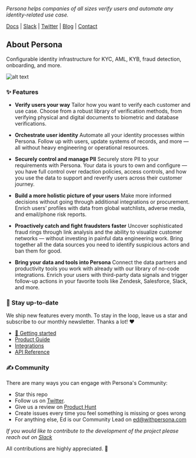 *Persona helps companies of all sizes verify users and automate any identity-related use case.*

[Docs](https://docs.withpersona.com/docs) | [Slack](https://withpersona-dev.slack.com) | [Twitter](https://twitter.com/persona_idv) | [Blog](https://withpersona.com/blog) | [Contact](https://withpersona.com/contact)

## About Persona
Configurable identity infrastructure for KYC, AML, KYB, fraud detection, onboarding, and more.

![alt text](https://assets.website-files.com/6320c9d25c243e328157e175/6356f9539082999e9e3b4651_5fd7ff62d939619a1cb78308_free-identity-verification-hero.png)

### ✨ Features

- **Verify users your way**
Tailor how you want to verify each customer and use case. Choose from a robust library of verification methods, from verifying physical and digital documents to biometric and database verifications.

- **Orchestrate user identity**
Automate all your identity processes within Persona. Follow up with users, update systems of records, and more — all without heavy engineering or operational resources.

- **Securely control and manage PII**
Securely store PII to your requirements with Persona. Your data is yours to own and configure — you have full control over redaction policies, access controls, and how you use the data to support and reverify users across their customer journey.

- **Build a more holistic picture of your users**
Make more informed decisions without going through additional integrations or procurement. Enrich users’ profiles with data from global watchlists, adverse media, and email/phone risk reports.

- **Proactively catch and fight fraudsters faster**
Uncover sophisticated fraud rings through link analysis and the ability to visualize customer networks — without investing in painful data engineering work. Bring together all the data sources you need to identify suspicious actors and ban them for good.

- **Bring your data and tools into Persona**
Connect the data partners and productivity tools you work with already with our library of no-code integrations. Enrich your users with third-party data signals and trigger follow-up actions in your favorite tools like Zendesk, Salesforce, Slack, and more.

### 🔔 Stay up-to-date
We ship new features every month. To stay in the loop, leave us a star and subscribe to our monthly newsletter. Thanks a lot! ❤️

- [🚀 Getting started](https://support.withpersona.com/hc/en-us/categories/360004477914-Getting-started)
- [Product Guide](https://support.withpersona.com/hc/en-us/categories/360004567574-Product-guide)
- [Integrations](https://support.withpersona.com/hc/en-us/categories/360004567614-Integration)
- [API Reference](https://docs.withpersona.com/reference/introduction)


### ✍️ Community 
There are many ways you can engage with Persona's Community: 

- Star this repo
- Follow us on [Twitter](https://twitter.com/persona_idv).
- Give us a review on [Product Hunt](https://www.producthunt.com/products/persona-4)
- Create issues every time you feel something is missing or goes wrong
- For anything else, Ed is our Community Lead on [ed@withpersona.com](mailto:ed@withpersona.com?CC=startups@withpersona.com&Subject=Hey%21)

*If you would like to contribute to the development of the project please reach out on [Slack](https://withpersona-dev.slack.com)*

All contributions are highly appreciated. 🙏
